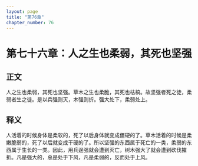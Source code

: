 ```yaml
---
layout: page
title: "第76章"
chapter_number: 76
---
```


# 第七十六章：人之生也柔弱，其死也坚强

## 正文
人之生也柔弱，其死也坚强。草木之生也柔脆，其死也枯槁。故坚强者死之徒，柔弱者生之徒。是以兵强则灭，木强则折。强大处下，柔弱处上。

## 释义
人活着的时候身体是柔软的，死了以后身体就变成僵硬的了。草木活着的时候是柔嫩脆弱的，死了以后就变成干硬的了。所以坚强的东西属于死亡的一类，柔弱的东西属于生长的一类。因此，用兵逞强就会遭到灭亡，树木强大了就会遭到砍伐摧折。凡是强大的，总是处于下风，凡是柔弱的，反而处于上风。